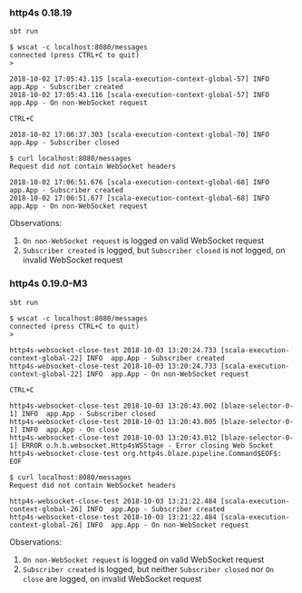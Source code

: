 ### http4s 0.18.19

```
sbt run

$ wscat -c localhost:8080/messages
connected (press CTRL+C to quit)
>

2018-10-02 17:05:43.115 [scala-execution-context-global-57] INFO  app.App - Subscriber created
2018-10-02 17:05:43.116 [scala-execution-context-global-57] INFO  app.App - On non-WebSocket request

CTRL+C

2018-10-02 17:06:37.303 [scala-execution-context-global-70] INFO  app.App - Subscriber closed

$ curl localhost:8080/messages
Request did not contain WebSocket headers

2018-10-02 17:06:51.676 [scala-execution-context-global-68] INFO  app.App - Subscriber created
2018-10-02 17:06:51.677 [scala-execution-context-global-68] INFO  app.App - On non-WebSocket request
```

Observations:
1. `On non-WebSocket request` is logged on valid WebSocket request
2. `Subscriber created` is logged, but `Subscriber closed` is not logged, on invalid WebSocket request

### http4s 0.19.0-M3

```
sbt run

$ wscat -c localhost:8080/messages
connected (press CTRL+C to quit)
>

http4s-websocket-close-test 2018-10-03 13:20:24.733 [scala-execution-context-global-22] INFO  app.App - Subscriber created
http4s-websocket-close-test 2018-10-03 13:20:24.733 [scala-execution-context-global-22] INFO  app.App - On non-WebSocket request

CTRL+C

http4s-websocket-close-test 2018-10-03 13:20:43.002 [blaze-selector-0-1] INFO  app.App - Subscriber closed
http4s-websocket-close-test 2018-10-03 13:20:43.005 [blaze-selector-0-1] INFO  app.App - On close
http4s-websocket-close-test 2018-10-03 13:20:43.012 [blaze-selector-0-1] ERROR o.h.b.websocket.Http4sWSStage - Error closing Web Socket
http4s-websocket-close-test org.http4s.blaze.pipeline.Command$EOF$: EOF

$ curl localhost:8080/messages
Request did not contain WebSocket headers

http4s-websocket-close-test 2018-10-03 13:21:22.484 [scala-execution-context-global-26] INFO  app.App - Subscriber created
http4s-websocket-close-test 2018-10-03 13:21:22.484 [scala-execution-context-global-26] INFO  app.App - On non-WebSocket request
```

Observations:
1. `On non-WebSocket request` is logged on valid WebSocket request
2. `Subscriber created` is logged, but neither `Subscriber closed` nor `On close` are logged, on invalid WebSocket request
